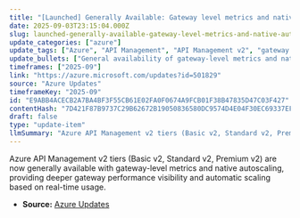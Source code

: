 ```yaml
---
title: "[Launched] Generally Available: Gateway level metrics and native autoscaling for Azure API Management v2 tiers"
date: 2025-09-03T23:15:04.000Z
slug: launched-generally-available-gateway-level-metrics-and-native-autoscaling-for-azure-api-management-v2-tiers
update_categories: ["azure"]
update_tags: ["Azure", "API Management", "API Management v2", "gateway metrics", "autoscaling", "Basic v2", "Standard v2", "Premium v2", "GA", "monitoring"]
update_bullets: ["General availability of gateway-level metrics and native autoscaling for API Management v2 tiers.", "Supported tiers: Basic v2, Standard v2, Premium v2.", "Gateway-level metrics provide deeper visibility into gateway performance.", "Native autoscaling adjusts capacity automatically based on real-time usage.", "Aims to improve reliability and reduce manual capacity management."]
timeframes: ["2025-09"]
link: "https://azure.microsoft.com/updates?id=501829"
source: "Azure Updates"
timeframeKey: "2025-09"
id: "E9ABB4ACECB2A7BA4BF3F55CB61E02FA0F0674A9FCB01F38B47835D47C03F427"
contentHash: "7D421F87B9737C29B62672B19050836580DC9574D4E04F30EC69337EFFECFDC2"
draft: false
type: "update-item"
llmSummary: "Azure API Management v2 tiers (Basic v2, Standard v2, Premium v2) are now generally available with gateway-level metrics and native autoscaling, providing deeper gateway performance visibility and automatic scaling based on real-time usage."
---
```


Azure API Management v2 tiers (Basic v2, Standard v2, Premium v2) are now generally available with gateway-level metrics and native autoscaling, providing deeper gateway performance visibility and automatic scaling based on real-time usage.

- **Source:** [Azure Updates](https://azure.microsoft.com/updates?id=501829)
